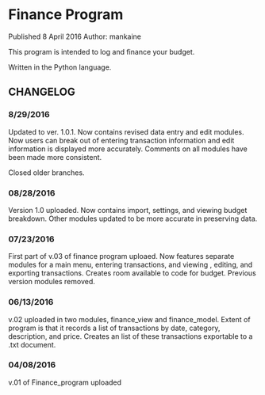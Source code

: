 # Finance Program
Published 8 April 2016
Author: mankaine

This program is intended to log and finance your budget.

Written in the Python language.

## CHANGELOG
### 8/29/2016
Updated to ver. 1.0.1. Now contains revised data entry and edit modules. Now users can break out of entering transaction information and edit information is displayed more accurately. Comments on all modules have been made more consistent. 

Closed older branches.

### 08/28/2016
Version 1.0 uploaded. Now contains import, settings, and viewing budget breakdown. Other modules updated to be more accurate in preserving data.

### 07/23/2016
First part of v.03 of finance program uploaed. Now features separate modules for a main menu, entering transactions, and viewing , editing, and exporting transactions. Creates room available to code for budget. Previous version modules removed.

### 06/13/2016
v.02 uploaded in two modules, finance_view and finance_model. Extent of program is that it records a list of transactions by date, category, description, and price. Creates an list of these transactions exportable to a .txt document.
 
### 04/08/2016
v.01 of Finance_program uploaded

